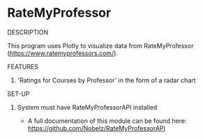 # RateMyProfessor

DESCRIPTION

This program uses Plotly to visualize data from RateMyProfessor (https://www.ratemyprofessors.com/).

FEATURES

1. 'Ratings for Courses by Professor' in the form of a radar chart


 
SET-UP

1. System must have RateMyProfessorAPI installed

    - A full documentation of this module can be found here:
      https://github.com/Nobelz/RateMyProfessorAPI

